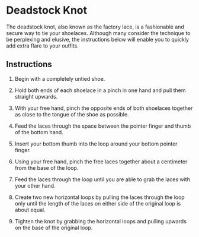 # Deadstock Knot
The deadstock knot, also known as the factory lace, is a fashionable and secure way to tie your shoelaces. Although many consider the technique to be perplexing and elusive, the instructions below will enable you to quickly add extra flare to your outfits.
## Instructions
1. Begin with a completely untied shoe.
  
2. Hold both ends of each shoelace in a pinch in one hand and pull them straight upwards.
  
3. With your free hand, pinch the opposite ends of both shoelaces together as close to the tongue of the shoe as possible.
  
4. Feed the laces through the space between the pointer finger and thumb of the bottom hand.
  
5. Insert your bottom thumb into the loop around your bottom pointer finger.
  
6. Using your free hand, pinch the free laces together about a centimeter from the base of the loop.
  
7. Feed the laces through the loop until you are able to grab the laces with your other hand.
  
8. Create two new horizontal loops by pulling the laces through the loop only until the length of the laces on either side of the original loop is about equal.
  
9. Tighten the knot by grabbing the horizontal loops and pulling upwards on the base of the original loop.
